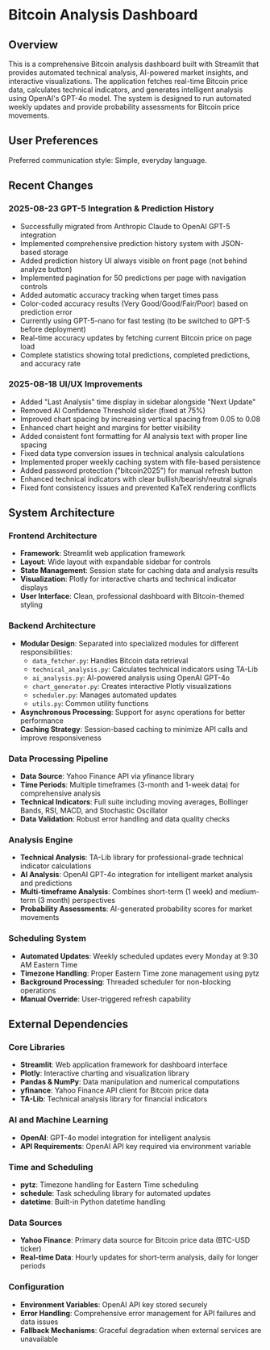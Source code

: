 # Bitcoin Analysis Dashboard

## Overview

This is a comprehensive Bitcoin analysis dashboard built with Streamlit that provides automated technical analysis, AI-powered market insights, and interactive visualizations. The application fetches real-time Bitcoin price data, calculates technical indicators, and generates intelligent analysis using OpenAI's GPT-4o model. The system is designed to run automated weekly updates and provide probability assessments for Bitcoin price movements.

## User Preferences

Preferred communication style: Simple, everyday language.

## Recent Changes

### 2025-08-23 GPT-5 Integration & Prediction History
- Successfully migrated from Anthropic Claude to OpenAI GPT-5 integration
- Implemented comprehensive prediction history system with JSON-based storage
- Added prediction history UI always visible on front page (not behind analyze button)
- Implemented pagination for 50 predictions per page with navigation controls
- Added automatic accuracy tracking when target times pass
- Color-coded accuracy results (Very Good/Good/Fair/Poor) based on prediction error
- Currently using GPT-5-nano for fast testing (to be switched to GPT-5 before deployment)
- Real-time accuracy updates by fetching current Bitcoin price on page load
- Complete statistics showing total predictions, completed predictions, and accuracy rate

### 2025-08-18 UI/UX Improvements
- Added "Last Analysis" time display in sidebar alongside "Next Update"
- Removed AI Confidence Threshold slider (fixed at 75%)
- Improved chart spacing by increasing vertical spacing from 0.05 to 0.08
- Enhanced chart height and margins for better visibility
- Added consistent font formatting for AI analysis text with proper line spacing
- Fixed data type conversion issues in technical analysis calculations
- Implemented proper weekly caching system with file-based persistence
- Added password protection ("bitcoin2025") for manual refresh button
- Enhanced technical indicators with clear bullish/bearish/neutral signals
- Fixed font consistency issues and prevented KaTeX rendering conflicts

## System Architecture

### Frontend Architecture
- **Framework**: Streamlit web application framework
- **Layout**: Wide layout with expandable sidebar for controls
- **State Management**: Session state for caching data and analysis results
- **Visualization**: Plotly for interactive charts and technical indicator displays
- **User Interface**: Clean, professional dashboard with Bitcoin-themed styling

### Backend Architecture
- **Modular Design**: Separated into specialized modules for different responsibilities:
  - `data_fetcher.py`: Handles Bitcoin data retrieval
  - `technical_analysis.py`: Calculates technical indicators using TA-Lib
  - `ai_analysis.py`: AI-powered analysis using OpenAI GPT-4o
  - `chart_generator.py`: Creates interactive Plotly visualizations
  - `scheduler.py`: Manages automated updates
  - `utils.py`: Common utility functions
- **Asynchronous Processing**: Support for async operations for better performance
- **Caching Strategy**: Session-based caching to minimize API calls and improve responsiveness

### Data Processing Pipeline
- **Data Source**: Yahoo Finance API via yfinance library
- **Time Periods**: Multiple timeframes (3-month and 1-week data) for comprehensive analysis
- **Technical Indicators**: Full suite including moving averages, Bollinger Bands, RSI, MACD, and Stochastic Oscillator
- **Data Validation**: Robust error handling and data quality checks

### Analysis Engine
- **Technical Analysis**: TA-Lib library for professional-grade technical indicator calculations
- **AI Analysis**: OpenAI GPT-4o integration for intelligent market analysis and predictions
- **Multi-timeframe Analysis**: Combines short-term (1 week) and medium-term (3 month) perspectives
- **Probability Assessments**: AI-generated probability scores for market movements

### Scheduling System
- **Automated Updates**: Weekly scheduled updates every Monday at 9:30 AM Eastern Time
- **Timezone Handling**: Proper Eastern Time zone management using pytz
- **Background Processing**: Threaded scheduler for non-blocking operations
- **Manual Override**: User-triggered refresh capability

## External Dependencies

### Core Libraries
- **Streamlit**: Web application framework for dashboard interface
- **Plotly**: Interactive charting and visualization library
- **Pandas & NumPy**: Data manipulation and numerical computations
- **yfinance**: Yahoo Finance API client for Bitcoin price data
- **TA-Lib**: Technical analysis library for financial indicators

### AI and Machine Learning
- **OpenAI**: GPT-4o model integration for intelligent analysis
- **API Requirements**: OpenAI API key required via environment variable

### Time and Scheduling
- **pytz**: Timezone handling for Eastern Time scheduling
- **schedule**: Task scheduling library for automated updates
- **datetime**: Built-in Python datetime handling

### Data Sources
- **Yahoo Finance**: Primary data source for Bitcoin price data (BTC-USD ticker)
- **Real-time Data**: Hourly updates for short-term analysis, daily for longer periods

### Configuration
- **Environment Variables**: OpenAI API key stored securely
- **Error Handling**: Comprehensive error management for API failures and data issues
- **Fallback Mechanisms**: Graceful degradation when external services are unavailable